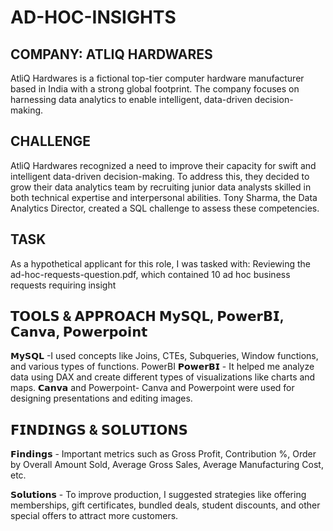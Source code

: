 # AD-HOC-INSIGHTS
## COMPANY: ATLIQ HARDWARES
AtliQ Hardwares is a fictional top-tier computer hardware manufacturer based in India with a strong global footprint. The company focuses on harnessing data analytics to enable intelligent, data-driven decision-making.
## CHALLENGE
AtliQ Hardwares recognized a need to improve their capacity for swift and intelligent data-driven decision-making. To address this, they decided to grow their data analytics team by recruiting junior data analysts skilled in both technical expertise and interpersonal abilities. Tony Sharma, the Data Analytics Director, created a SQL challenge to assess these competencies.
## TASK
As a hypothetical applicant for this role, I was tasked with:
Reviewing the ad-hoc-requests-question.pdf, which contained 10 ad hoc business requests requiring insight
## 𝗧𝗢𝗢𝗟𝗦 & 𝗔𝗣𝗣𝗥𝗢𝗔𝗖𝗛 𝗠𝘆𝗦𝗤𝗟, 𝗣𝗼𝘄𝗲𝗿𝗕𝗜, 𝗖𝗮𝗻𝘃𝗮, 𝗣𝗼𝘄𝗲𝗿𝗽𝗼𝗶𝗻𝘁
𝗠𝘆𝗦𝗤𝗟 -I used concepts like Joins, CTEs, Subqueries, Window functions, and various types of functions. PowerBI
𝗣𝗼𝘄𝗲𝗿𝗕𝗜 - It helped me analyze data using DAX and create different types of visualizations like charts and maps.
𝗖𝗮𝗻𝘃𝗮 and Powerpoint- Canva and Powerpoint were used for designing presentations and editing images.
## 𝗙𝗜𝗡𝗗𝗜𝗡𝗚𝗦 & 𝗦𝗢𝗟𝗨𝗧𝗜𝗢𝗡𝗦
𝗙𝗶𝗻𝗱𝗶𝗻𝗴𝘀 - Important metrics such as Gross Profit, Contribution %, Order by Overall Amount Sold, Average Gross Sales, Average Manufacturing Cost, etc.

𝗦𝗼𝗹𝘂𝘁𝗶𝗼𝗻𝘀 - To improve production, I suggested strategies like offering memberships, gift certificates, bundled deals, student discounts, and other special offers to attract more customers.









